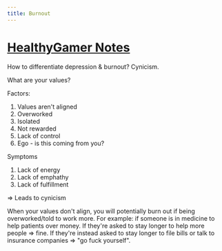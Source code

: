 ```yaml
---
title: Burnout
---
```


# [HealthyGamer Notes](https://www.youtube.com/watch?v=jqONINYF17M)

How to differentiate depression & burnout? Cynicism.

What are your values?

Factors:
1. Values aren't aligned
2. Overworked
3. Isolated
4. Not rewarded
5. Lack of control
6. Ego - is this coming from you?

Symptoms
1. Lack of energy
2. Lack of emphathy
3. Lack of fulfillment

=> Leads to cynicism

When your values don't align, you will potentially burn out if being overworked/told to work more. For example: if someone is in medicine to help patients over money. If they're asked to stay longer to help more people => fine. If they're instead asked to stay longer to file bills or talk to insurance companies => "go fuck yourself".

